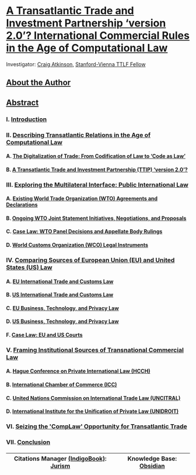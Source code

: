 # [A Transatlantic Trade and Investment Partnership ‘version 2.0’? International Commercial Rules in the Age of Computational Law](https://github.com/lexmerca/TTIPv2_ToC)

Investigator: [Craig Atkinson](https://law.stanford.edu/directory/craig-atkinson/), [Stanford-Vienna TTLF Fellow](https://law.stanford.edu/transatlantic-technology-law-forum/#slsnav-fellows)

## [About the Author](https://github.com/lexmerca/TTIPv2_ToC/blob/main/Author.md)

## [Abstract](https://github.com/lexmerca/TTIPv2_ToC/blob/main/Abstract.md)

### I. [Introduction](https://github.com/lexmerca/TTIPv2_1/)

### II. [Describing Transatlantic Relations in the Age of Computational Law](https://github.com/lexmerca/TTIPv2_2/)

#### A. [The Digitalization of Trade: From Codification of Law to ‘Code as Law’](https://github.com/lexmerca/TTIPv2_2/blob/main/README.md#a-the-digitalization-of-trade-from-codification-of-law-to-code-as-law) 

#### B. [A Transatlantic Trade and Investment Partnership (TTIP) ‘version 2.0’?](https://github.com/lexmerca/TTIPv2_2/blob/main/README.md#b-a-transatlantic-trade-and-investment-partnership-ttip-version-20)

### III. [Exploring the Multilateral Interface: Public International Law](https://github.com/lexmerca/TTIPv2_3/)

#### A. [Existing World Trade Organization (WTO) Agreements and Declarations](https://github.com/lexmerca/TTIPv2_3/blob/main/README.md#a-existing-world-trade-organization-wto-agreements-and-declarations)

#### B. [Ongoing WTO Joint Statement Initiatives, Negotiations, and Proposals](https://github.com/lexmerca/TTIPv2_3/#b-ongoing-wto-joint-statement-initiatives-negotiations-and-proposals)

#### C. [Case Law: WTO Panel Decisions and Appellate Body Rulings](https://github.com/lexmerca/TTIPv2_3/#c-case-law-wto-panel-decisions-and-appellate-body-rulings)

#### D. [World Customs Organization (WCO) Legal Instruments](https://github.com/lexmerca/TTIPv2_3/#d-world-customs-organization-wco-legal-instruments)

### IV. [Comparing Sources of European Union (EU) and United States (US) Law](https://github.com/lexmerca/TTIPv2_4/)

#### A. [EU International Trade and Customs Law](https://github.com/lexmerca/TTIPv2_4/#a-eu-international-trade-and-customs-law)

#### B. [US International Trade and Customs Law]()

#### C. [EU Business, Technology, and Privacy Law]()

#### D. [US Business, Technology, and Privacy Law]()

#### F. [Case Law: EU and US Courts](https://github.com/lexmerca/TTIPv2_4/blob/main/README.md#f-case-law-eu-and-us-courts)

### V. [Framing Institutional Sources of Transnational Commercial Law]([https://github.com/lexmerca/TTIPv2_5/](https://github.com/lexmerca/TTIPv2_5/#v-framing-institutional-sources-of-transnational-commercial-law))

#### A. [Hague Conference on Private International Law (HCCH)](https://github.com/lexmerca/TTIPv2_5/#a-hague-conference-on-private-international-law-hcch)

#### B. [International Chamber of Commerce (ICC)](https://github.com/lexmerca/TTIPv2_5/blob/main/README.md#b-international-chamber-of-commerce-icc)

#### C. [United Nations Commission on International Trade Law (UNCITRAL)](https://github.com/lexmerca/TTIPv2_5/#c-united-nations-commission-on-international-trade-law-uncitral)

#### D. [International Institute for the Unification of Private Law (UNIDROIT)](https://github.com/lexmerca/TTIPv2_5/blob/main/README.md#d-international-institute-for-the-unification-of-private-law-unidroit)

### VI. [Seizing the 'CompLaw' Opportunity for Transatlantic Trade](https://github.com/lexmerca/TTIPv2_6/#vi-seizing-the-complaw-opportunity-for-transatlantic-trade)

### VII. [Conclusion](https://github.com/lexmerca/TTIPv2_7)

####

| Citations Manager [(IndigoBook)](https://juris-m.github.io/indigobook+jurism/): [Jurism](https://juris-m.github.io/) | Knowledge Base: [Obsidian](https://obsidian.md/) |
| ------------------------------------------------------------------ | ------------------------------------------------ |




